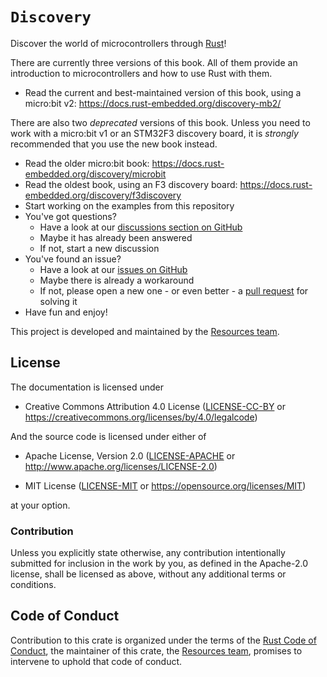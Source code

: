 # `Discovery`

Discover the world of microcontrollers through [Rust](https://www.rust-lang.org/)!

There are currently three versions of this book. 
All of them provide an introduction to microcontrollers and how to use Rust with them.

- Read the current and best-maintained version of this book, using a micro:bit v2:
  https://docs.rust-embedded.org/discovery-mb2/

There are also two *deprecated* versions of this book. 
Unless you need to work with a micro:bit v1 or an STM32F3 discovery board, it is *strongly* recommended that you use the new book instead.

- Read the older micro:bit book:
  https://docs.rust-embedded.org/discovery/microbit
- Read the oldest book, using an F3 discovery board:
  https://docs.rust-embedded.org/discovery/f3discovery
- Start working on the examples from this repository
- You've got questions?
    - Have a look at our [discussions section on
      GitHub](https://github.com/rust-embedded/discovery/discussions)
    - Maybe it has already been answered
    - If not, start a new discussion
- You've found an issue?
    - Have a look at our [issues on
      GitHub](https://github.com/rust-embedded/discovery/issues)
    - Maybe there is already a workaround
    - If not, please open a new one - or even better - a [pull
      request](https://github.com/rust-embedded/discovery/pulls) for solving
      it
- Have fun and enjoy!

This project is developed and maintained by the [Resources team][team].

## License

The documentation is licensed under

- Creative Commons Attribution 4.0 License ([LICENSE-CC-BY](LICENSE-CC-BY)
  or https://creativecommons.org/licenses/by/4.0/legalcode)

And the source code is licensed under either of

- Apache License, Version 2.0 ([LICENSE-APACHE](LICENSE-APACHE) or
  http://www.apache.org/licenses/LICENSE-2.0)

- MIT License ([LICENSE-MIT](LICENSE-MIT) or
  https://opensource.org/licenses/MIT)

at your option.

### Contribution

Unless you explicitly state otherwise, any contribution intentionally submitted
for inclusion in the work by you, as defined in the Apache-2.0 license, shall be
licensed as above, without any additional terms or conditions.

## Code of Conduct

Contribution to this crate is organized under the terms of the [Rust Code of
Conduct][CoC], the maintainer of this crate, the [Resources team][team], promises
to intervene to uphold that code of conduct.

[CoC]: CODE_OF_CONDUCT.md
[team]: https://github.com/rust-embedded/wg#the-resources-team
